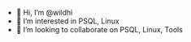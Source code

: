 - 👋 Hi, I’m @wildhi
- 👀 I’m interested in PSQL, Linux
- 💞️ I’m looking to collaborate on PSQL, Linux, Tools
